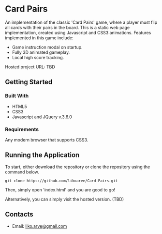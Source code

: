 # Card Pairs
An implementation of the classic 'Card Pairs' game, where a player must flip all cards with their pairs in the board. This is a static web page implementation, created using Javascript and CSS3 animations. Features implemented in this game include:
- Game instruction modal on startup.
- Fully 3D animated gameplay.
- Local high score tracking.

Hosted project URL: TBD

## Getting Started

### Built With
* HTML5
* CSS3
* Javascript and JQuery v.3.6.0

### Requirements
Any modern browser that supports CSS3.

## Running the Application
To start, either download the repository or clone the repository using the command below.
```
git clone https://github.com/likoarve/Card-Pairs.git
```
Then, simply open 'index.html' and you are good to go!

Alternatively, you can simply visit the hosted version. (TBD)

## Contacts

- Email: liko.arve@gmail.com
